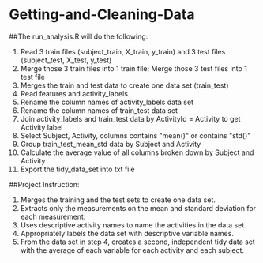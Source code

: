 # Getting-and-Cleaning-Data

##The run_analysis.R will do the following:
1. Read 3 train files (subject_train, X_train, y_train) and 3 test files (subject_test, X_test, y_test)
2. Merge those 3 train files into 1 train file; Merge those 3 test files into 1 test file
3. Merges the train and test data to create one data set (train_test)
4. Read features and activity_labels
5. Rename the column names of activity_labels data set
6. Rename the column names of train_test data set
7. Join activity_labels and train_test data by ActivityId = Activity to get Activity label
8. Select Subject, Activity, columns contains "mean()" or contains "std()"
9. Group train_test_mean_std data by Subject and Activity
10. Calculate the average value of all columns broken down by Subject and Activity
11. Export the tidy_data_set into txt file


##Project Instruction:
1. Merges the training and the test sets to create one data set.
2. Extracts only the measurements on the mean and standard deviation for each measurement. 
3. Uses descriptive activity names to name the activities in the data set
4. Appropriately labels the data set with descriptive variable names. 
5. From the data set in step 4, creates a second, independent tidy data set with the average of each variable for each activity and each subject.
